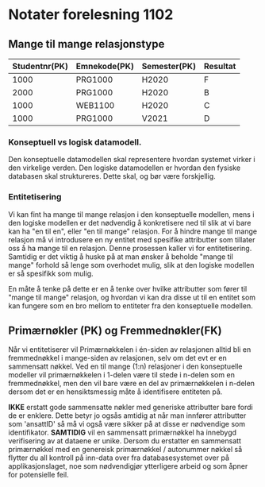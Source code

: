 # Notater forelesning 1102

## Mange til mange relasjonstype

| Studentnr(PK) | Emnekode(PK) | Semester(PK) | Resultat | 
| --------- | -------- | -------- | -------- |
| 1000 | PRG1000 | H2020 | F |
| 2000 | PRG1000 | H2020 | B |
| 1000 | WEB1100 | H2020 | C |
| 1000 | PRG1000 | V2021 | D |

### Konseptuell vs logisk datamodell. 
Den konseptuelle datamodellen skal representere hvordan systemet virker i den virkelige verden. 
Den logiske datamodellen er hvordan den fysiske databasen skal struktureres. Dette skal, og bør være forskjellig. 


### Entitetisering
Vi kan fint ha mange til mange relasjon i den konseptuelle modellen, mens i den logiske modellen er det nødvendig å konkretisere ned til slik at vi bare kan ha "en til en", eller "en til mange" relasjon.
For å hindre mange til mange relasjon må vi introdusere en ny entitet med spesifike attributter som tillater oss å ha mange til en relasjon. Denne prosessen kaller vi for entitetisering. Samtidig er det viktig å huske på at man ønsker å beholde "mange til mange" forhold så lenge som overhodet mulig, slik at den logiske modellen er så spesifikk som mulig.

En måte å tenke på dette er en å tenke over hvilke attributter som fører til "mange til mange" relasjon, og hvordan vi kan dra disse ut til en entitet som kan fungere som en bro mellom to entiteter fra den konseptuelle modellen. 


## Primærnøkler (PK) og Fremmednøkler(FK)
Når vi entitetiserer vil Primærnøkkelen i én-siden av relasjonen alltid bli en fremmednøkkel i mange-siden av relasjonen, selv om det evt er en sammensatt nøkkel. 
Ved en til mange (1:n) relasjoner i den konseptuelle modeller vil primærnøkkelen i 1-delen være til stede i n-delen som en fremmednøkkel, men den vil bare være en del av primærnøkkelen i n-delen dersom det er en hensiktsmessig måte å identifisere entiteten på. 

**IKKE** erstatt gode sammensatte nøkler med generiske attributter bare fordi de er enklere. Dette betyr jo ogsås amtidig at når man innfører attributter som 'ansattID' så må vi også være sikker på at disse er nødvendige som identifikator.
**SAMTIDIG** vil en sammensatt primærnøkkel ha innebygd verifisering av at dataene er unike. Dersom du erstatter en sammensatt primærnøkkel med en genereisk primærnøkkel / autonummer nøkkel så flytter du all kontroll på inn-data over fra databasesystemet over på applikasjonslaget, noe som nødvendigjør ytterligere arbeid og som åpner for potensielle feil. 
